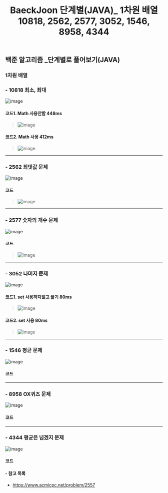 ﻿---
layout: single
title: "BaeckJoon 단계별(JAVA)_ 1차원 배열 10818, 2562, 2577, 3052, 1546, 8958, 4344"
read_time: true
categories: 
 - BaeckJoon 
tags: 
 - Algorithm
 - BaeckJoon 
last_modified_at: '2020-07-07 13:21:00 +0800'
toc: true
toc_sticky: true
toc_label: 목차
---
## 백준 알고리즘 _단계별로 풀어보기(JAVA)
### 1차원 배열
### - 10818 최소, 최대
![image](https://user-images.githubusercontent.com/66898243/86696800-c1cf7b80-c048-11ea-9257-87a41daff17d.png)

#### 코드1. Math 사용안함 448ms
>  ![image](https://user-images.githubusercontent.com/66898243/86732625-84301a00-c06b-11ea-9abf-3185f501f198.png)

#### 코드2. Math 사용 412ms
>  ![image](https://user-images.githubusercontent.com/66898243/86732699-9316cc80-c06b-11ea-9505-e929ff31f69d.png)
***
### - 2562 최댓값 문제
![image](https://user-images.githubusercontent.com/66898243/86697431-576b0b00-c049-11ea-98e9-4107a54733fc.png)

#### 코드
>  ![image](https://user-images.githubusercontent.com/66898243/86734049-a5453a80-c06c-11ea-93f5-ff7a44a7815f.png)

***
### - 2577 숫자의 개수 문제
![image](https://user-images.githubusercontent.com/66898243/86697529-6e116200-c049-11ea-8092-4be7a8eacfb7.png)

#### 코드
>  ![image](https://user-images.githubusercontent.com/66898243/86737904-98761600-c06f-11ea-8bcc-7c0ff6d14dca.png)

***
### - 3052 나머지 문제
![image](https://user-images.githubusercontent.com/66898243/86697593-7f5a6e80-c049-11ea-97a0-5cde9086f806.png)

#### 코드1. set 사용하지않고 풀기 80ms
>  ![image](https://user-images.githubusercontent.com/66898243/86862163-a07f9580-c103-11ea-9f7a-39f4620d90bb.png)

#### 코드2. set 사용 80ms
>  ![image](https://user-images.githubusercontent.com/66898243/86862194-b3926580-c103-11ea-8c86-e4e03a8e66cb.png)

***
### - 1546 평균 문제
![image](https://user-images.githubusercontent.com/66898243/86719696-44fbcc00-c05f-11ea-9eea-4729e6ebd6ac.png)

#### 코드
>  

***
### - 8958 OX퀴즈 문제
![image](https://user-images.githubusercontent.com/66898243/86719752-5349e800-c05f-11ea-9271-e2eedbf01587.png)

#### 코드
>  

***
### - 4344 평균은 넘겠지 문제
![image](https://user-images.githubusercontent.com/66898243/86719830-66f54e80-c05f-11ea-9085-84b26e7146d2.png)

#### 코드
>  

#### - 참고 목록
- https://www.acmicpc.net/problem/2557
